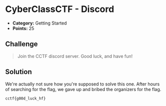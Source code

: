 # CyberClassCTF - Discord

* **Category:** Getting Started
* **Points:** 25

## Challenge

> Join the CCTF discord server. Good luck, and have fun!


## Solution

We're actually not sure how you're supposed to solve this one. After hours of searching for the flag, we gave up and bribed the organizers for the flag.


```
cctf{g00d_luck_hf}
```